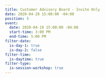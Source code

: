 ```yaml
---
title: Customer Advisory Board - Invite Only
date: 2020-04-20 15:00:00 -04:00
position: 5
event:
  date: 2020-04-19 15:00:00 -04:00
  start-time: 3:00 PM
  end-time: 5:00 PM
filter-date:
  is-day-1: true
  is-day-2: false
filter-time:
  is-daytime: true
filter-type:
  is-session-workshop: true
---
```


